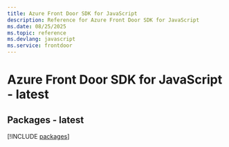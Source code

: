 ```yaml
---
title: Azure Front Door SDK for JavaScript
description: Reference for Azure Front Door SDK for JavaScript
ms.date: 08/25/2025
ms.topic: reference
ms.devlang: javascript
ms.service: frontdoor
---
```

# Azure Front Door SDK for JavaScript - latest
## Packages - latest
[!INCLUDE [packages](front-door-index.md)]